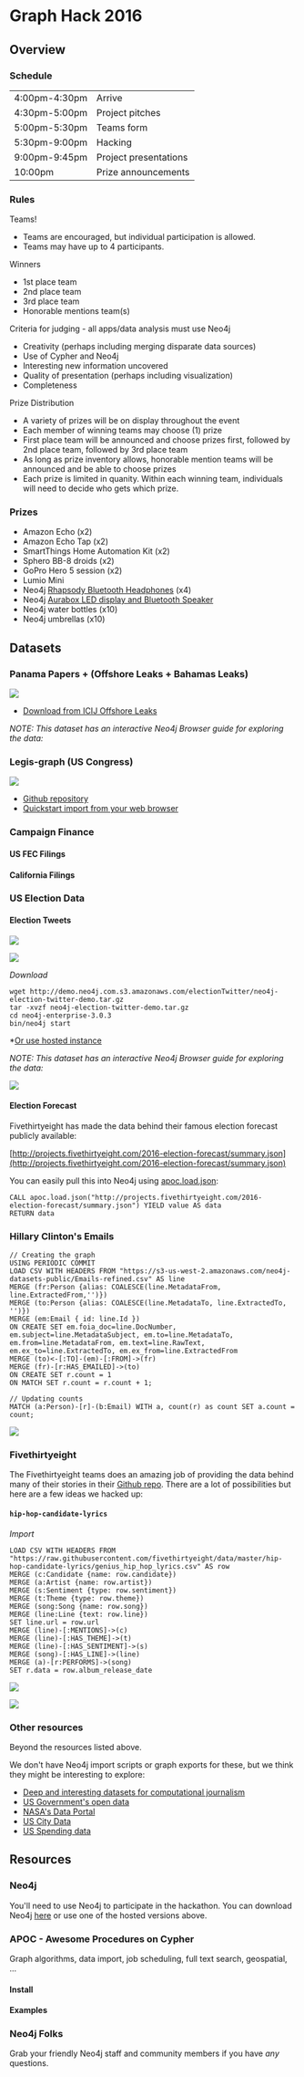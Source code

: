 # Graph Hack 2016

## Overview

### Schedule

|               |                       |
| --------------| ----------------------|
| 4:00pm-4:30pm | Arrive                |
| 4:30pm-5:00pm | Project pitches       |
| 5:00pm-5:30pm | Teams form            |
| 5:30pm-9:00pm | Hacking               |
| 9:00pm-9:45pm | Project presentations |
| 10:00pm       | Prize announcements   |

### Rules

Teams!
* Teams are encouraged, but individual participation is allowed.
* Teams may have up to 4 participants. 

Winners
* 1st place team
* 2nd place team
* 3rd place team
* Honorable mentions team(s)

Criteria for judging - all apps/data analysis must use Neo4j
* Creativity (perhaps including merging disparate data sources)
* Use of Cypher and Neo4j
* Interesting new information uncovered
* Quality of presentation (perhaps including visualization)
* Completeness

Prize Distribution
* A variety of prizes will be on display throughout the event
* Each member of winning teams may choose (1) prize
* First place team will be announced and choose prizes first, followed by 2nd place team, followed by 3rd place team
* As long as prize inventory allows, honorable mention teams will be announced and be able to choose prizes
* Each prize is limited in quanity. Within each winning team, individuals will need to decide who gets which prize.

### Prizes

* Amazon Echo (x2)
* Amazon Echo Tap (x2)
* SmartThings Home Automation Kit (x2)
* Sphero BB-8 droids (x2)
* GoPro Hero 5 session (x2)
* Lumio Mini 
* Neo4j [Rhapsody Bluetooth Headphones](http://www.promotionalspeakers.com/wrapsody) (x4)
* Neo4j [Aurabox LED display and Bluetooth Speaker](http://www.promotionalspeakers.com/aurabox-c107c) 
* Neo4j water bottles (x10)
* Neo4j umbrellas (x10)

## Datasets

### Panama Papers + (Offshore Leaks + Bahamas Leaks)

![](img/pp_screenshot.png)

* [Download from ICIJ Offshore Leaks](https://offshoreleaks.icij.org/pages/database)

*NOTE: This dataset has an interactive Neo4j Browser guide for exploring the data:*

### Legis-graph (US Congress)

![](img/lg_datamodel.png)

* [Github repository](https://github.com/legis-graph/legis-graph)
* [Quickstart import from your web browser](http://johnymontana.github.io/LazyWebCypher/?file=https://raw.githubusercontent.com/legis-graph/legis-graph/master/quickstart/114/legis_graph_import_114.cypher)


### Campaign Finance

#### US FEC Filings

#### California Filings

### US Election Data

#### Election Tweets

![](img/tt_datamodel.png)

![](http://guides.neo4j.com/twitterElection/img/graph_results.png)

*Download*
~~~
wget http://demo.neo4j.com.s3.amazonaws.com/electionTwitter/neo4j-election-twitter-demo.tar.gz
tar -xvzf neo4j-election-twitter-demo.tar.gz
cd neo4j-enterprise-3.0.3
bin/neo4j start
~~~

*[Or use hosted instance](http://bit.ly/trumptweetsneo4j)

*NOTE: This dataset has an interactive Neo4j Browser guide for exploring the data:*

![](img/tt_guide.png)

#### Election Forecast

Fivethirtyeight has made the data behind their famous election forecast publicly available:

[http://projects.fivethirtyeight.com/2016-election-forecast/summary.json](http://projects.fivethirtyeight.com/2016-election-forecast/summary.json)

You can easily pull this into Neo4j using [apoc.load.json]():

~~~
CALL apoc.load.json("http://projects.fivethirtyeight.com/2016-election-forecast/summary.json") YIELD value AS data
RETURN data
~~~

### Hillary Clinton's Emails

~~~
// Creating the graph
USING PERIODIC COMMIT
LOAD CSV WITH HEADERS FROM "https://s3-us-west-2.amazonaws.com/neo4j-datasets-public/Emails-refined.csv" AS line
MERGE (fr:Person {alias: COALESCE(line.MetadataFrom, line.ExtractedFrom,'')})
MERGE (to:Person {alias: COALESCE(line.MetadataTo, line.ExtractedTo, '')})
MERGE (em:Email { id: line.Id })
ON CREATE SET em.foia_doc=line.DocNumber, em.subject=line.MetadataSubject, em.to=line.MetadataTo, em.from=line.MetadataFrom, em.text=line.RawText, em.ex_to=line.ExtractedTo, em.ex_from=line.ExtractedFrom
MERGE (to)<-[:TO]-(em)-[:FROM]->(fr)
MERGE (fr)-[r:HAS_EMAILED]->(to)
ON CREATE SET r.count = 1
ON MATCH SET r.count = r.count + 1;
~~~

~~~
// Updating counts
MATCH (a:Person)-[r]-(b:Email) WITH a, count(r) as count SET a.count = count;
~~~

![](img/clinton_datamodel.png)

### Fivethirtyeight

The Fivethirtyeight teams does an amazing job of providing the data behind many of their stories in their [Github repo](https://github.com/fivethirtyeight/data). There are a lot of possibilities but here are a few ideas we hacked up:

#### `hip-hop-candidate-lyrics`


*Import*

~~~
LOAD CSV WITH HEADERS FROM "https://raw.githubusercontent.com/fivethirtyeight/data/master/hip-hop-candidate-lyrics/genius_hip_hop_lyrics.csv" AS row
MERGE (c:Candidate {name: row.candidate})
MERGE (a:Artist {name: row.artist})
MERGE (s:Sentiment {type: row.sentiment})
MERGE (t:Theme {type: row.theme})
MERGE (song:Song {name: row.song})
MERGE (line:Line {text: row.line})
SET line.url = row.url
MERGE (line)-[:MENTIONS]->(c)
MERGE (line)-[:HAS_THEME]->(t)
MERGE (line)-[:HAS_SENTIMENT]->(s)
MERGE (song)-[:HAS_LINE]->(line)
MERGE (a)-[r:PERFORMS]->(song)
SET r.data = row.album_release_date
~~~

![](img/hiphop_datamodel.png)

![](img/hiphop_example.png)

### Other resources

Beyond the resources listed above.

We don't have Neo4j import scripts or graph exports for these, but we think they might be interesting to explore:

* [Deep and interesting datasets for computational journalism](http://cjlab.stanford.edu/2015/09/30/lab-launch-and-data-sets/)
* [US Government's open data](http://www.data.gov/)
* [NASA's Data Portal](https://data.nasa.gov/)
* [US City Data](http://us-city.census.okfn.org/)
* [US Spending data](https://www.usaspending.gov/Pages/default.aspx)

## Resources

### Neo4j

You'll need to use Neo4j to participate in the hackathon. You can download Neo4j [here](http://neo4j.com/download) or use one of the hosted versions above.

### APOC - Awesome Procedures on Cypher

Graph algorithms, data import, job scheduling, full text search, geospatial, ...

#### Install

#### Examples

### Neo4j Folks

Grab your friendly Neo4j staff and community members if you have *any* questions.
